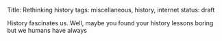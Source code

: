 Title: Rethinking history
tags: miscellaneous, history, internet
status: draft

History fascinates us. Well, maybe you found your history lessons boring but we humans have always
